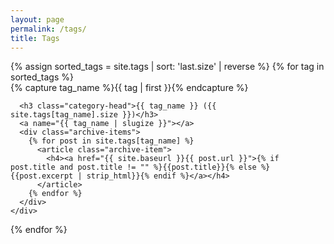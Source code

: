 ```yaml
---
layout: page
permalink: /tags/
title: Tags
---
```


<div id="archives">
  {% assign sorted_tags = site.tags | sort: 'last.size' | reverse %}
  {% for tag in sorted_tags %}
    <div class="archive-group">
      {% capture tag_name %}{{ tag | first }}{% endcapture %}
      <div id="#{{ tag_name | slugize }}"></div>
      <p></p>

      <h3 class="category-head">{{ tag_name }} ({{ site.tags[tag_name].size }})</h3>
      <a name="{{ tag_name | slugize }}"></a>
      <div class="archive-items">
        {% for post in site.tags[tag_name] %}
          <article class="archive-item">
            <h4><a href="{{ site.baseurl }}{{ post.url }}">{% if post.title and post.title != "" %}{{post.title}}{% else %}{{post.excerpt | strip_html}}{% endif %}</a></h4>
          </article>
        {% endfor %}
      </div>
    </div>

{% endfor %}

</div>
